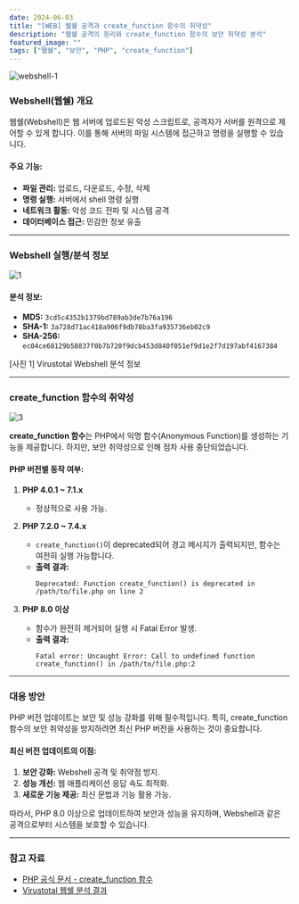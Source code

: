 ```yaml
---
date: 2024-06-03
title: "[WEB] 웹쉘 공격과 create_function 함수의 취약성"
description: "웹쉘 공격의 원리와 create_function 함수의 보안 취약성 분석"
featured_image: ""
tags: ["웹쉘", "보안", "PHP", "create_function"]
---
```


![webshell-1](https://github.com/user-attachments/assets/049ffe36-f397-43f7-860c-4a8b0d7e3a24)

### Webshell(웹쉘) 개요

웹쉘(Webshell)은 웹 서버에 업로드된 악성 스크립트로, 공격자가 서버를 원격으로 제어할 수 있게 합니다. 이를 통해 서버의 파일 시스템에 접근하고 명령을 실행할 수 있습니다.

#### 주요 기능:
- **파일 관리:** 업로드, 다운로드, 수정, 삭제
- **명령 실행:** 서버에서 shell 명령 실행
- **네트워크 활동:** 악성 코드 전파 및 시스템 공격
- **데이터베이스 접근:** 민감한 정보 유출

---

### Webshell 실행/분석 정보

![1](https://github.com/user-attachments/assets/d1b54924-32cc-41d0-a570-ffc3a192e64f)

#### 분석 정보:
- **MD5:** `3cd5c4352b1379bd789ab3de7b76a196`
- **SHA-1:** `3a728d71ac418a906f9db78ba3fa935736eb02c9`
- **SHA-256:** `ec04ce68129b58837f0b7b720f9dcb453d840f051ef9d1e2f7d197abf4167384`

[사진 1] Virustotal Webshell 분석 정보

---

### create_function 함수의 취약성

![3](https://github.com/user-attachments/assets/e3da1cf0-5ecc-4947-88e7-f1f50d917a86)

**create_function 함수**는 PHP에서 익명 함수(Anonymous Function)를 생성하는 기능을 제공합니다. 하지만, 보안 취약성으로 인해 점차 사용 중단되었습니다.

#### PHP 버전별 동작 여부:

1. **PHP 4.0.1 ~ 7.1.x**  
   - 정상적으로 사용 가능.

2. **PHP 7.2.0 ~ 7.4.x**  
   - `create_function()`이 deprecated되어 경고 메시지가 출력되지만, 함수는 여전히 실행 가능합니다.  
   - **출력 결과:**  
     ```plaintext
     Deprecated: Function create_function() is deprecated in /path/to/file.php on line 2
     ```

3. **PHP 8.0 이상**  
   - 함수가 완전히 제거되어 실행 시 Fatal Error 발생.  
   - **출력 결과:**  
     ```plaintext
     Fatal error: Uncaught Error: Call to undefined function create_function() in /path/to/file.php:2
     ```

---

### 대응 방안

PHP 버전 업데이트는 보안 및 성능 강화를 위해 필수적입니다. 특히, create_function 함수의 보안 취약성을 방지하려면 최신 PHP 버전을 사용하는 것이 중요합니다.

#### 최신 버전 업데이트의 이점:
1. **보안 강화:** Webshell 공격 및 취약점 방지.
2. **성능 개선:** 웹 애플리케이션 응답 속도 최적화.
3. **새로운 기능 제공:** 최신 문법과 기능 활용 가능.

따라서, PHP 8.0 이상으로 업데이트하여 보안과 성능을 유지하며, Webshell과 같은 공격으로부터 시스템을 보호할 수 있습니다.

---

### 참고 자료

- [PHP 공식 문서 - create_function 함수](https://www.php.net/manual/en/function.create-function.php)  
- [Virustotal 웹쉘 분석 결과](https://www.virustotal.com/gui/file/ec04ce68129b58837f0b7b720f9dcb453d840f051ef9d1e2f7d197abf4167384/details)
